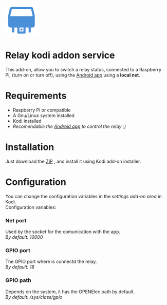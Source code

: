 <img alt="RKAS" title="Relay kodi addon service" src="resources/icon.png" width="100" height="100">

# Relay kodi addon service

This add-on, allow you to switch a relay status, connected to a Raspberry Pi, (turn on or turn off), using the [Android app](https://github.com/nearlg/kodi-relay-remote) using a **local net**.

Requirements
==============
- Raspberry Pi or compatible
- A Gnu/Linux system installed
- Kodi installed
- *Recomendable the [Android app](https://github.com/nearlg/kodi-relay-remote) to control the relay ;)*

Installation
==============

Just download the [ZIP](https://github.com/nearlg/script.service.relay/archive/master.zip) , and install it using Kodi add-on installer.

Configuration
==============
You can change the configuration variables in the *settings add-on area* in Kodi.</br>Configuration variables:

### Net port
Used by the socket for the comunication with the app.</br>
*By default: 10000*
### GPIO port
The GPIO port where is connectd the relay.</br>
*By default: 18*
### GPIO path
Depends on the system, it has the OPENElec path by default.</br>
*By default: /sys/class/gpio*
